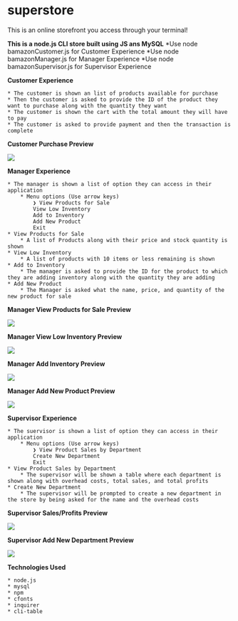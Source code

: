 # superstore

This is an online storefront you access through your terminal!

**This is a node.js CLI store built using JS ans MySQL**
    *Use node bamazonCustomer.js for Customer Experience
    *Use node bamazonManager.js for Manager Experience
    *Use node bamazonSupervisor.js for Supervisor Experience

**Customer Experience**

    * The customer is shown an list of products available for purchase
    * Then the customer is asked to provide the ID of the product they want to purchase along with the quantity they want
    * The customer is shown the cart with the total amount they will have to pay
    * The customer is asked to provide payment and then the transaction is complete

**Customer Purchase Preview**

![](images/customer.gif)

**Manager Experience**

    * The manager is shown a list of option they can access in their application
        * Menu options (Use arrow keys)
            ❯ View Products for Sale
            View Low Inventory
            Add to Inventory
            Add New Product
            Exit
    * View Products for Sale
        * A list of Products along with their price and stock quantity is shown
    * View Low Inventory
        * A list of products with 10 items or less remaining is shown
    * Add to Inventory
        * The manager is asked to provide the ID for the product to which they are adding inventory along with the quantity they are adding
    * Add New Product
        * The Manager is asked what the name, price, and quantity of the new product for sale

**Manager View Products for Sale Preview**

![](images/mana1_view.gif)

**Manager View Low Inventory Preview**

![](images/mana2_lowstock.gif)

**Manager Add Inventory Preview**

![](images/mana3_addquant.gif)

**Manager Add New Product Preview**

![](images/mana4_addprod.gif)

**Supervisor Experience**

    * The suervisor is shown a list of option they can access in their application
        * Menu options (Use arrow keys)
            ❯ View Product Sales by Department
            Create New Department
            Exit
    * View Product Sales by Department
        * The supervisor will be shown a table where each department is shown along with overhead costs, total sales, and total profits
    * Create New Department
        * The supervisor will be prompted to create a new department in the store by being asked for the name and the overhead costs

**Supervisor Sales/Profits Preview**

![](images/sup1_totalsales.gif)

**Supervisor Add New Department Preview**

![](images/sup2_newdept.gif)

**Technologies Used**

    * node.js
    * mysql
    * npm
    * cfonts
    * inquirer
    * cli-table